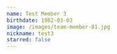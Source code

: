 ```yaml
---
name: Test Member 3
birthdate: 1982-03-03
image: /images/team-member-01.jpg
nickname: test3
starred: false
---
```

